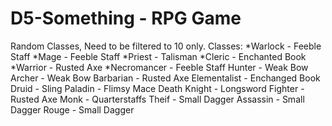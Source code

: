 # D5-Something - RPG Game










Random Classes, Need to be filtered to 10 only.
Classes:
*Warlock - Feeble Staff
*Mage - Feeble Staff
*Priest - Talisman
*Cleric - Enchanted Book
*Warrior - Rusted Axe
*Necromancer - Feeble Staff
Hunter - Weak Bow
Archer - Weak Bow
Barbarian - Rusted Axe
Elementalist - Enchanged Book
Druid - Sling
Paladin - Flimsy Mace
Death Knight - Longsword
Fighter - Rusted Axe
Monk - Quarterstaffs
Theif - Small Dagger
Assassin - Small Dagger
Rouge - Small Dagger
